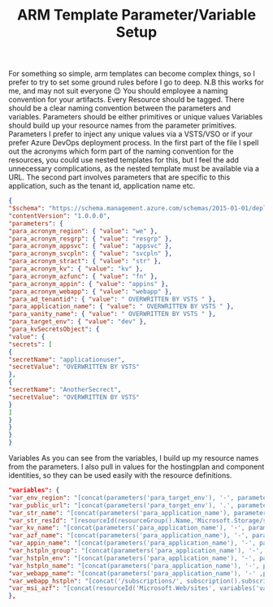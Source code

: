 ﻿---
layout: post
title: ARM Template Parameter/Variable Setup
---

For something so simple, arm templates can become complex things, so I prefer to try to set some ground rules before I go to deep.
N.B this works for me, and may not suit everyone 😉
You should employee a naming convention for your artifacts.
Every Resource should be tagged.
There should be a clear naming convention between the parameters and variables.
Parameters should be either primitives or unique values
Variables should build up your resource names from the parameter primitives.
Parameters
I prefer to inject any unique values via a VSTS/VSO or if your prefer Azure DevOps deployment process.
In the first part of the file I spell out the acronyms which form part of the naming convention for the resources, you could use nested templates for this, but I feel the add unnecessary complications, as the nested template must be available via a URL.
The second part involves parameters that are specific to this application, such as the tenant id, application name etc.

```json
{
"$schema": "https://schema.management.azure.com/schemas/2015-01-01/deploymentParameters.json#",
"contentVersion": "1.0.0.0",
"parameters": {
"para_acronym_region": { "value": "we" },
"para_acronym_resgrp": { "value": "resgrp" },
"para_acronym_appsvc": { "value": "appsvc" },
"para_acronym_svcpln": { "value": "svcpln" },
"para_acronym_stract": { "value": "str" },
"para_acronym_kv": { "value": "kv" },
"para_acronym_azfunc": { "value": "fn" },
"para_acronym_appin": { "value": "appins" },
"para_acronym_webapp": { "value": "webapp" },
"para_ad_tenantid": { "value": " OVERWRITTEN BY VSTS " },
"para_application_name": { "value": " OVERWRITTEN BY VSTS " },
"para_vanity_name": { "value": " OVERWRITTEN BY VSTS " },
"para_target_env": { "value": "dev" },
"para_kvSecretsObject": {
"value": {
"secrets": [
{
"secretName": "applicationuser",
"secretValue": "OVERWRITTEN BY VSTS"
},
{
"secretName": "AnotherSecrect",
"secretValue": "OVERWRITTEN BY VSTS"
}
]
}
}
}
}
```

Variables
As you can see from the variables, I build up my resource names from the parameters.
I also pull in values for the hostingplan and component identities, so they can be used easily with the resource definitions.

```json
"variables": {
"var_env_region": "[concat(parameters('para_target_env'), '-', parameters('para_acronym_region'))]",
"var_public_url": "[concat(parameters('para_target_env'), '.', parameters('para_application_name'), '.', parameters('para_vanity_name'))]",
"var_str_name": "[concat(parameters('para_application_name'), parameters('para_acronym_stract'), parameters('para_target_env'), parameters('para_acronym_region'))]",
"var_str_resId": "[resourceId(resourceGroup().Name,'Microsoft.Storage/storageAccounts', variables('var_str_name'))]",
"var_kv_name": "[concat(parameters('para_application_name'), '-', parameters('para_acronym_kv'), '-', variables('var_env_region'))]",
"var_azf_name": "[concat(parameters('para_application_name'), '-', parameters('para_acronym_azfunc'),'-', variables('var_env_region'))]",
"var_appin_name": "[concat(parameters('para_application_name'), '-', parameters('para_acronym_appin'),'-', variables('var_env_region'))]",
"var_hstpln_group": "[concat(parameters('para_application_name'), '-', parameters('para_acronym_resgrp'), '-', variables('var_env_region'))]",
"var_hstpln_env": "[concat(parameters('para_application_name'), '-', parameters('para_acronym_appsvc'), '-', variables('var_env_region'))]",
"var_hstpln_name": "[concat(parameters('para_application_name'), '-', parameters('para_acronym_svcpln'), '-', variables('var_env_region'))]",
"var_webapp_name": "[concat(parameters('para_application_name'), '-' ,parameters('para_acronym_webapp'),'-', variables('var_env_region'))]",
"var_webapp_hstpln": "[concat('/subscriptions/', subscription().subscriptionId, '/resourceGroups/', variables('var_hstpln_group'), '/providers/Microsoft.Web/serverfarms/', variables('var_hstpln_name'))]",
"var_msi_azf": "[concat(resourceId('Microsoft.Web/sites', variables('var_azf_name')),'/providers/Microsoft.ManagedIdentity/Identities/default')]"
},
```
